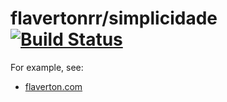 # flavertonrr/simplicidade [![Build Status](https://travis-ci.com/flavertonrr/simplicidade.svg?branch=master)](https://travis-ci.com/flavertonrr/simplicidade)

For example, see:

* [flaverton.com](https://flaverton.com)
